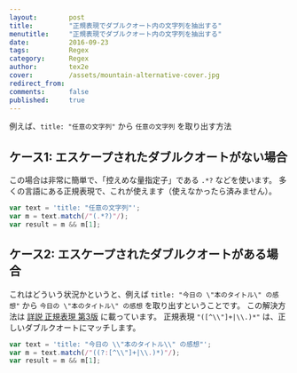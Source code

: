 ```yaml
---
layout:        post
title:         "正規表現でダブルクオート内の文字列を抽出する"
menutitle:     "正規表現でダブルクオート内の文字列を抽出する"
date:          2016-09-23
tags:          Regex
category:      Regex
author:        tex2e
cover:         /assets/mountain-alternative-cover.jpg
redirect_from:
comments:      false
published:     true
---
```


例えば、`title: "任意の文字列"` から `任意の文字列` を取り出す方法


ケース1: エスケープされたダブルクオートがない場合
---------------------------------------------

この場合は非常に簡単で、「控えめな量指定子」である `.*?` などを使います。
多くの言語にある正規表現で、これが使えます（使えなかったら済みません）。

```js
var text = 'title: "任意の文字列"';
var m = text.match(/"(.*?)"/);
var result = m && m[1];
```


ケース2: エスケープされたダブルクオートがある場合
---------------------------------------------

これはどういう状況かというと、例えば `title: "今日の \"本のタイトル\" の感想"`
から `今日の \"本のタイトル\" の感想` を取り出すということです。
この解決方法は [詳説 正規表現 第3版](http://www.oreilly.co.jp/books/9784873113593/) に載っています。
正規表現 `"([^\\"]+|\\.)*"` は、正しいダブルクオートにマッチします。

```js
var text = 'title: "今日の \\"本のタイトル\\" の感想"';
var m = text.match(/"((?:[^\\"]+|\\.)*)"/);
var result = m && m[1];
```
